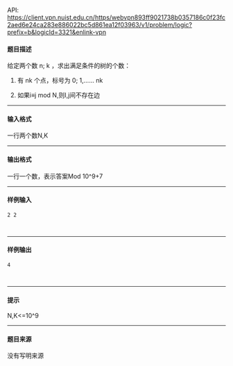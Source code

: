 API: https://client.vpn.nuist.edu.cn/https/webvpn893ff9021738b0357186c0f23fc2aed6e24ca283e886022bc5d861ea12f03963/v1/problem/logic?prefix=b&logicId=3321&enlink-vpn

#### 题目描述

  给定两个数 n; k ，求出满足条件的树的个数：

1. 有 nk 个点，标号为 0; 1,…… nk

2. 如果i≡j mod N,则I,j间不存在边

---

#### 输入格式

一行两个数N,K

---

#### 输出格式

一行一个数，表示答案Mod 10^9+7

---

#### 样例输入
```
2 2

 
```

---

#### 样例输出
```
4

 

```

---

#### 提示

  
N,K<=10^9

---

#### 题目来源

没有写明来源